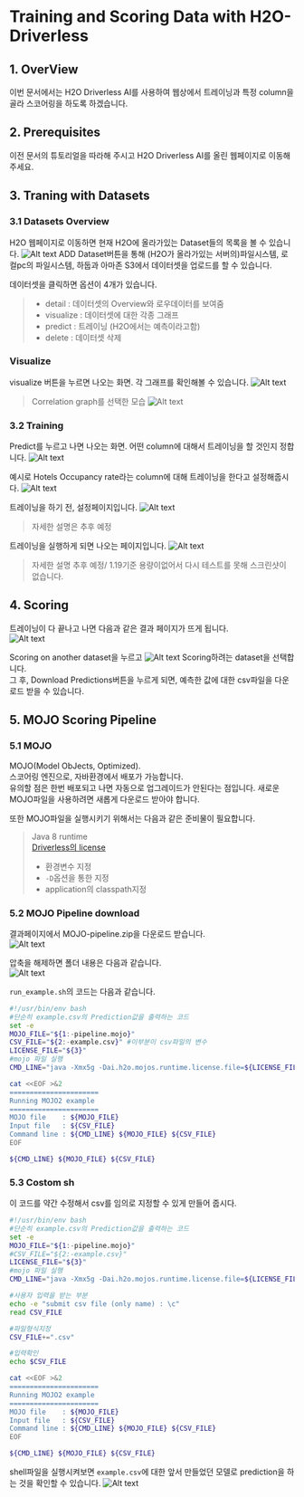 # Training and Scoring Data with H2O-Driverless


## 1. OverView
이번 문서에서는 H2O Driverless AI를 사용하여 웹상에서 트레이닝과 특정 column을 골라 스코어링을 하도록 하겠습니다.

## 2. Prerequisites
이전 문서의 튜토리얼을 따라해 주시고 H2O Driverless AI를 올린 웹페이지로 이동해주세요.

## 3. Traning with Datasets

### 3.1 Datasets Overview 

H2O 웹페이지로 이동하면 현재 H2O에 올라가있는 Dataset들의 목록을 볼 수 있습니다.
![Alt text](./img/1.png)
ADD Dataset버튼을 통해 (H2O가 올라가있는 서버의)파일시스템, 로컬pc의 파일시스템, 하둡과 아마존 S3에서 데이터셋을 업로드를 할 수 있습니다.  

데이터셋을 클릭하면 옵션이 4개가 있습니다.  
> - detail : 데이터셋의 Overview와 로우데이터를 보여줌 
> - visualize : 데이터셋에 대한 각종 그래프
> - predict : 트레이닝 (H2O에서는 예측이라고함)  
> - delete : 데이터셋 삭제  

### Visualize
visualize 버튼을 누르면 나오는 화면. 각 그래프를 확인해볼 수 있습니다.
![Alt text](./img/2.png)

>Correlation graph를 선택한 모습
> ![Alt text](./img/3.png)

### 3.2 Training
Predict를 누르고 나면 나오는 화면. 어떤 column에 대해서 트레이닝을 할 것인지 정합니다. 
![Alt text](./img/4.png)

예시로 Hotels Occupancy rate라는 column에 대해 트레이닝을 한다고 설정해줍시다.
![Alt text](./img/5.png)

트레이닝을 하기 전, 설정페이지입니다.
![Alt text](./img/6.png)
>자세한 설명은 추후 예정  

트레이닝을 실행하게 되면 나오는 페이지입니다.
![Alt text](./img/6.5.PNG)
>자세한 설명 추후 예정/ 1.19기준 용량이없어서 다시 테스트를 못해 스크린샷이 없습니다.

## 4. Scoring

트레이닝이 다 끝나고 나면 다음과 같은 결과 페이지가 뜨게 됩니다.  
![Alt text](./img/7.png)

Scoring on another dataset을 누르고 
![Alt text](./img/9.png)
Scoring하려는 dataset을 선택합니다.  
그 후, Download Predictions버튼을 누르게 되면, 예측한 값에 대한 csv파일을 다운로드 받을 수 있습니다.


## 5. MOJO Scoring Pipeline

### 5.1 MOJO
MOJO(Model ObJects, Optimized).  
스코어링 엔진으로, 자바환경에서 배포가 가능합니다.  
유의할 점은 한번 배포되고 나면 자동으로 업그레이드가 안된다는 점입니다. 새로운 MOJO파일을 사용하려면 새롭게 다운로드 받아야 합니다.  

또한 MOJO파일을 실행시키기 위해서는 다음과 같은 준비물이 필요합니다.  
>Java 8 runtime  
>[Driverless의 license](http://docs.h2o.ai/driverless-ai/latest-stable/docs/userguide/scoring-mojo-scoring-pipeline.html#license-specification) 
> - 환경변수 지정
> - `-D`옵션을 통한 지정
> - application의 classpath지정

### 5.2 MOJO Pipeline download
결과페이지에서 MOJO-pipeline.zip을 다운로드 받습니다.  
![Alt text](./img/11.png)

압축을 해제하면 폴더 내용은 다음과 같습니다.  
![Alt text](./img/12.png)

`run_example.sh`의 코드는 다음과 같습니다. 
~~~sh
#!/usr/bin/env bash
#단순히 example.csv의 Prediction값을 출력하는 코드
set -e
MOJO_FILE="${1:-pipeline.mojo}"
CSV_FILE="${2:-example.csv}" #이부분이 csv파일의 변수
LICENSE_FILE="${3}"
#mojo 파일 실행
CMD_LINE="java -Xmx5g -Dai.h2o.mojos.runtime.license.file=${LICENSE_FILE} -cp mojo2-runtime.jar ai.h2o.mojos.ExecuteMojo"

cat <<EOF >&2
======================
Running MOJO2 example
======================
MOJO file    : ${MOJO_FILE}
Input file   : ${CSV_FILE}
Command line : ${CMD_LINE} ${MOJO_FILE} ${CSV_FILE}
EOF

${CMD_LINE} ${MOJO_FILE} ${CSV_FILE}
~~~

### 5.3 Costom sh
이 코드를 약간 수정해서 csv를 임의로 지정할 수 있게 만들어 줍시다.
~~~sh
#!/usr/bin/env bash
#단순히 example.csv의 Prediction값을 출력하는 코드
set -e
MOJO_FILE="${1:-pipeline.mojo}"
#CSV_FILE="${2:-example.csv}" 
LICENSE_FILE="${3}"
#mojo 파일 실행
CMD_LINE="java -Xmx5g -Dai.h2o.mojos.runtime.license.file=${LICENSE_FILE} -cp mojo2-runtime.jar ai.h2o.mojos.ExecuteMojo"

#사용자 입력을 받는 부분
echo -e "submit csv file (only name) : \c"
read CSV_FILE

#파일형식지정
CSV_FILE+=".csv"

#입력확인
echo $CSV_FILE

cat <<EOF >&2
======================
Running MOJO2 example
======================
MOJO file    : ${MOJO_FILE}
Input file   : ${CSV_FILE}
Command line : ${CMD_LINE} ${MOJO_FILE} ${CSV_FILE}
EOF

${CMD_LINE} ${MOJO_FILE} ${CSV_FILE}
~~~

shell파일을 실행시켜보면 `example.csv`에 대한 앞서 만들었던 모델로 prediction을 하는 것을 확인할 수 있습니다.
![Alt text](./img/15.png)

